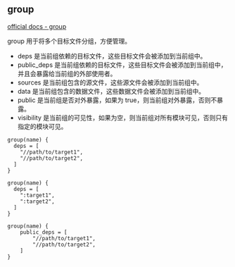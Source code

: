 ## group

[official docs - group](https://gn.googlesource.com/gn/+/main/docs/reference.md#func_group)

group 用于将多个目标文件分组，方便管理。

- deps 是当前组依赖的目标文件，这些目标文件会被添加到当前组中。
- public_deps 是当前组依赖的目标文件，这些目标文件会被添加到当前组中，并且会暴露给当前组的外部使用者。
- sources 是当前组包含的源文件，这些源文件会被添加到当前组中。
- data 是当前组包含的数据文件，这些数据文件会被添加到当前组中。
- public 是当前组是否对外暴露，如果为 true，则当前组对外暴露，否则不暴露。
- visibility 是当前组的可见性，如果为空，则当前组对所有模块可见，否则只有指定的模块可见。

```
group(name) {
  deps = [
    "//path/to/target1",
    "//path/to/target2",
  ]
}

group(name) {
  deps = [
    ":target1",
    ":target2",
  ]
}

group(name) {
    public_deps = [
        "//path/to/target1",
        "//path/to/target2",
    ]
}
```
